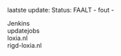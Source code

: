 laatste update: 
Status: FAALT - fout - 
<div class="service R">Jenkins</div><div class="service Y">updatejobs</div><div class="service G">loxia.nl</div><div class="service R">rigd-loxia.nl</div>